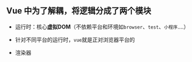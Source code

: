 ## Vue 中为了解耦，将逻辑分成了两个模块

- 运行时：核心**虚拟DOM**（不依赖平台和环境如`browser`、`test`、`小程序`....）

- 针对不同平台的运行时，`vue`就是正对浏览器平台的

- 渲染器
